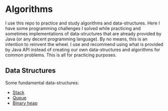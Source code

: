 # Algorithms

I use this repo to practice and study algorithms and data-structures.
Here I have some programming challenges I solved while practicing and sometimes implementations of data-structures that are already provided by Java (or any decent programming language). 
By no means, this is an intention to reinvent the wheel. I use and recommend using what is provided by Java API instead of creating our own data-structures and algorithms for common problems. 
This is all for practicing purposes.

## Data Structures

Some fundamental data-structures:
- [Stack](src/main/java/com/adolfoeloy/datastructure/stack)
- [Queue](src/main/java/com/adolfoeloy/datastructure/queue)
- [Binary heap](src/main/java/com/adolfoeloy/datastructure/heap)
